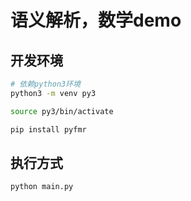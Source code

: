 # 语义解析，数学demo

## 开发环境

```sh
# 依赖python3环境
python3 -m venv py3

source py3/bin/activate

pip install pyfmr
```

## 执行方式

```sh
python main.py
```
